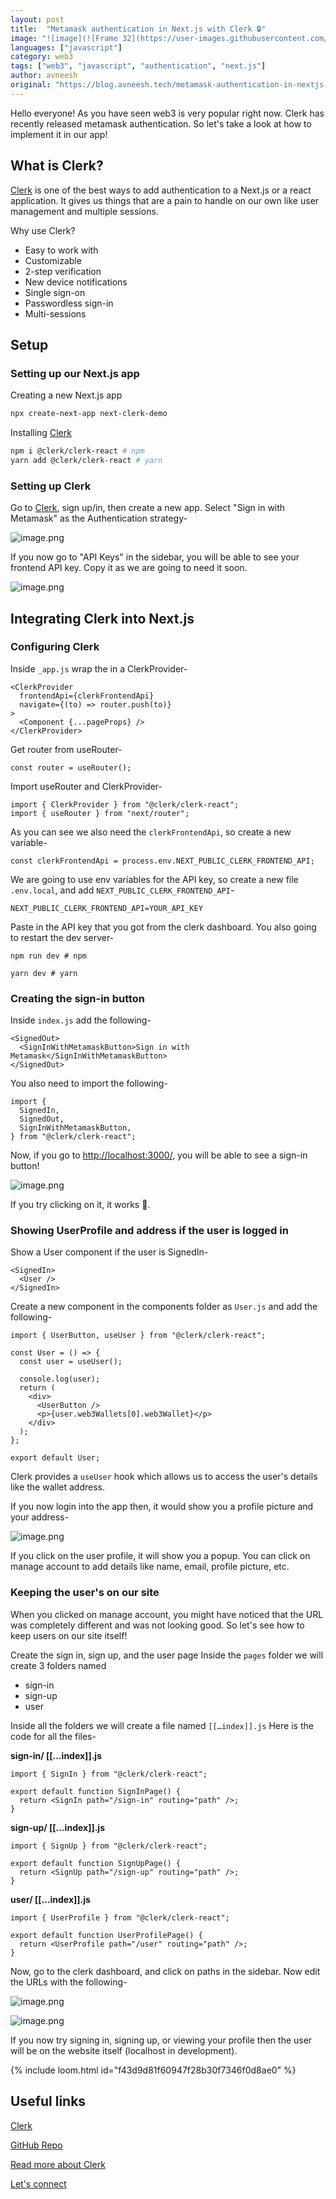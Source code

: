 ```yaml
---
layout: post
title:  "Metamask authentication in Next.js with Clerk 🔒"
image: "![image](![Frame 32](https://user-images.githubusercontent.com/76690419/150726058-5520a79a-8f2a-4cac-8ceb-48a8ae2ac501.png)"
languages: ["javascript"]
category: web3
tags: ["web3", "javascript", "authentication", "next.js"]
author: avneesh
original: "https://blog.avneesh.tech/metamask-authentication-in-nextjs-with-clerk"
---
```


Hello everyone! As you have seen web3 is very popular right now. Clerk has recently released metamask authentication. So let's take a look at how to implement it in our app!

## What is Clerk?
[Clerk](https://clerk.dev/) is one of the best ways to add authentication to a Next.js or a react application. It gives us things that are a pain to handle on our own like user management and multiple sessions.

Why use Clerk?

- Easy to work with
- Customizable
- 2-step verification
- New device notifications
- Single sign-on
- Passwordless sign-in
- Multi-sessions

## Setup

### Setting up our Next.js app

Creating a new Next.js app

```bash
npx create-next-app next-clerk-demo
```

Installing [Clerk](https://clerk.dev/)

```bash
npm i @clerk/clerk-react # npm
yarn add @clerk/clerk-react # yarn
```

### Setting up Clerk

Go to [Clerk](https://clerk.dev), sign up/in, then create a new app. Select "Sign in with Metamask" as the Authentication strategy-

![image.png](https://cdn.hashnode.com/res/hashnode/image/upload/v1642933471226/6hFpFKly_.png)

If you now go to "API Keys" in the sidebar, you will be able to see your frontend API key. Copy it as we are going to need it soon.


![image.png](https://cdn.hashnode.com/res/hashnode/image/upload/v1642933643582/0uZGe5OP1.png)

## Integrating Clerk into Next.js

### Configuring Clerk

Inside `_app.js` wrap the in a ClerkProvider-

```
<ClerkProvider
  frontendApi={clerkFrontendApi}
  navigate={(to) => router.push(to)}
>
  <Component {...pageProps} />
</ClerkProvider>
```

Get router from useRouter- 

```
const router = useRouter();
```

Import useRouter and ClerkProvider-

```
import { ClerkProvider } from "@clerk/clerk-react";
import { useRouter } from "next/router";
```


As you can see we also need the `clerkFrontendApi`, so create a new variable-

```
const clerkFrontendApi = process.env.NEXT_PUBLIC_CLERK_FRONTEND_API;
```

We are going to use env variables for the API key, so create a new file `.env.local`, and add `NEXT_PUBLIC_CLERK_FRONTEND_API`-

```
NEXT_PUBLIC_CLERK_FRONTEND_API=YOUR_API_KEY
```

Paste in the API key that you got from the clerk dashboard. You also going to restart the dev server-

```
npm run dev # npm

yarn dev # yarn
```


### Creating the sign-in button

Inside `index.js` add the following-

```
<SignedOut>
  <SignInWithMetamaskButton>Sign in with Metamask</SignInWithMetamaskButton>
</SignedOut>
```

You also need to import the following-

```
import {
  SignedIn,
  SignedOut,
  SignInWithMetamaskButton,
} from "@clerk/clerk-react";
```

Now, if you go to [http://localhost:3000/](http://localhost:3000/), you will be able to see a sign-in button!

![image.png](https://cdn.hashnode.com/res/hashnode/image/upload/v1642936017421/NM4fTVnvBE.png)

If you try clicking on it, it works 🥳.


### Showing UserProfile and address if the user is logged in

Show a User component if the user is SignedIn-

```
<SignedIn>
  <User />
</SignedIn>
```

Create a new component in the components folder as `User.js` and add the following-

```
import { UserButton, useUser } from "@clerk/clerk-react";

const User = () => {
  const user = useUser();

  console.log(user);
  return (
    <div>
      <UserButton />
      <p>{user.web3Wallets[0].web3Wallet}</p>
    </div>
  );
};

export default User;
```

Clerk provides a `useUser` hook which allows us to access the user's details like the wallet address.

If you now login into the app then, it would show you a profile picture and your address-

![image.png](https://cdn.hashnode.com/res/hashnode/image/upload/v1642936338400/cP77poM852.png)

If you click on the user profile, it will show you a popup. You can click on manage account to add details like name, email, profile picture, etc.


### Keeping the user's on our site

When you clicked on manage account, you might have noticed that the URL was completely different and was not looking good. So let's see how to keep users on our site itself!

Create the sign in, sign up, and the user page
Inside the ```pages``` folder we will create 3 folders named
- sign-in
- sign-up
- user

Inside all the folders we will create a file named `[[…index]].js`
Here is the code for all the files-

**sign-in/ [[…index]].js**
```
import { SignIn } from "@clerk/clerk-react";

export default function SignInPage() {
  return <SignIn path="/sign-in" routing="path" />;
}
```

**sign-up/ [[…index]].js**

```
import { SignUp } from "@clerk/clerk-react";

export default function SignUpPage() {
  return <SignUp path="/sign-up" routing="path" />;
}
```

**user/ [[…index]].js**

```
import { UserProfile } from "@clerk/clerk-react";

export default function UserProfilePage() {
  return <UserProfile path="/user" routing="path" />;
}
```


Now, go to the clerk dashboard, and click on paths in the sidebar. Now edit the URLs with the following-


![image.png](https://cdn.hashnode.com/res/hashnode/image/upload/v1642936667724/670892Zym.png)

![image.png](https://cdn.hashnode.com/res/hashnode/image/upload/v1642936685668/_fkztjnDg.png)

If you now try signing in, signing up, or viewing your profile then the user will be on the website itself (localhost in development).

{% include loom.html id="f43d9d81f60947f28b30f7346f0d8ae0" %} 


## Useful links

[Clerk](https://clerk.dev/)

[GitHub Repo](https://github.com/avneesh0612/Next-Clerk-metamask)

[Read more about Clerk](https://blog.avneesh.tech/mastering-clerk-authentication-with-the-nextjs-standard-setup)

[Let's connect](https://links.avneesh.tech/)

